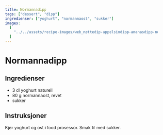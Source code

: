 ```yaml
---
title: Normannadipp
tags: ["dessert", "dipp"]
ingredienser: ["yoghurt", "normannaost", "sukker"]
images:
  [
    "../../assets/recipe-images/web_nøttedip-appelsindipp-ananasdipp-normannadipp.jpg",
  ]
---
```


# Normannadipp

## Ingredienser

- 3 dl yoghurt naturell
- 80 g normannaost, revet
- sukker

## Instruksjoner

Kjør yoghurt og ost i food prosessor. Smak til med sukker.
